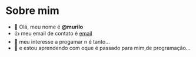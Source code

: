 # Sobre mim
- 👋 Olá, meu nome é **@murilo**
- :+1: meu email de contato é [email](murilo.martins.santos@escola.pr.gov.br)
- 👀 meu interesse a progamar n é tanto...
- 🌱 e estou aprendendo com oque é passado para mim,de programação...
